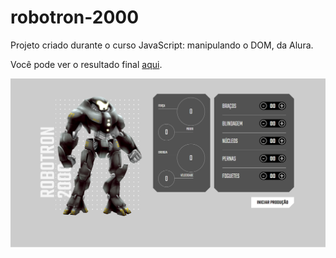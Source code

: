 # robotron-2000
Projeto criado durante o curso JavaScript: manipulando o DOM, da Alura.

Você pode ver o resultado final [aqui](https://jessicalorenzon.github.io/robotron-2000).

![robotron-2000](robotron-2000.png)